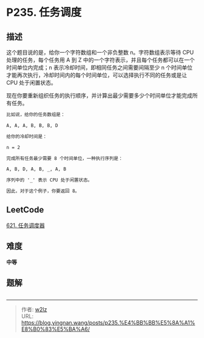 # P235. 任务调度


<!--more-->

## 描述

这个题目说的是，给你一个字符数组和一个非负整数 n。字符数组表示等待 CPU 处理的任务，每个任务用 A 到 Z 中的一个字符表示，并且每个任务都可以在一个时间单位内完成；n 表示冷却时间，即相同任务之间需要间隔至少 n 个时间单位才能再次执行，冷却时间内的每个时间单位，可以选择执行不同的任务或是让 CPU 处于闲置状态。

现在你要重新组织任务的执行顺序，并计算出最少需要多少个时间单位才能完成所有任务。

```markdown
比如说，给你的任务数组是：

A, A, A, B, B, B, D

给你的冷却时间是：

n = 2

完成所有任务最少需要 8 个时间单位，一种执行序列是：

A, B, D, A, B, _, A, B

序列中的 '_' 表示 CPU 处于闲置状态。

因此，对于这个例子，你要返回 8。
```

## LeetCode

[621. 任务调度器](https://leetcode.cn/problems/task-scheduler/description/)

## 难度

**中等**

## 题解

```java

```


---

> 作者: [w2lz](https://github.com/w2lz)  
> URL: https://blog.yingnan.wang/posts/p235.%E4%BB%BB%E5%8A%A1%E8%B0%83%E5%BA%A6/  

